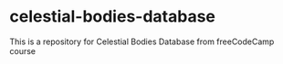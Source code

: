 # celestial-bodies-database
This is a repository for Celestial Bodies Database from freeCodeCamp course

